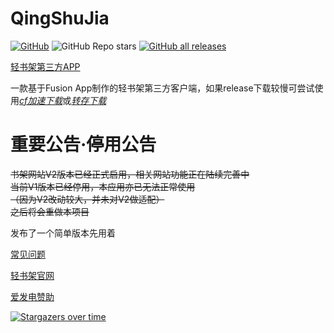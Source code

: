 # QingShuJia
[![GitHub](https://img.shields.io/github/license/cyb233/QingShuJia)](https://github.com/cyb233/QingShuJia/blob/master/LICENSE) ![GitHub Repo stars](https://img.shields.io/github/stars/cyb233/QingShuJia?style=flat) [![GitHub all releases](https://img.shields.io/github/downloads/cyb233/QingShuJia/total.svg)](https://github.com/cyb233/QingShuJia/releases)

[轻书架第三方APP](https://github.com/cyb233/QingShuJia/releases/latest)

一款基于Fusion App制作的轻书架第三方客户端，如果release下载较慢可尝试使用[*cf加速下载*](https://ghproxy.com/)或[*转存下载*](https://d.serctl.com/)

# 重要公告·停用公告

~~书架网站V2版本已经正式启用，相关网站功能正在陆续完善中~~  
~~当前V1版本已经停用，本应用亦已无法正常使用~~  
~~（因为V2改动较大，并未对V2做适配）~~  
~~之后将会重做本项目~~  

发布了一个简单版本先用着

[常见问题](https://cyb233.github.io/QingShuJia/faq)

[轻书架官网](https://www.acgdmzy.com)

[爱发电赞助](https://afdian.net/@Schwi)

[![Stargazers over time](https://starchart.cc/cyb233/QingShuJia.svg)](https://starchart.cc/cyb233/QingShuJia)

